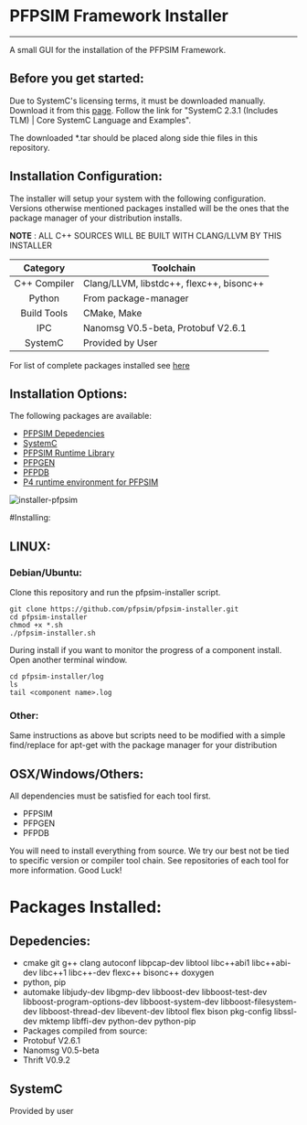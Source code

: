 # PFPSIM Framework Installer

--------------------------------------------------------------------------------

A small GUI for the installation of the PFPSIM Framework.

## Before you get started:

Due to SystemC's licensing terms, it must be downloaded manually. Download it from this [page](http://accellera.org/downloads/standards/systemc). Follow the link for "SystemC 2.3.1 (Includes TLM) | Core SystemC Language and Examples".

The downloaded *.tar should be placed along side thie files in this repository.

## Installation Configuration:

The installer will setup your system with the following configuration. Versions otherwise mentioned packages installed will be the ones that the package manager of your distribution installs.

__NOTE__ : ALL C++ SOURCES WILL BE BUILT WITH CLANG/LLVM BY THIS INSTALLER

|Category     |  Toolchain          |
|:-----------:|---------------------|
|C++ Compiler     | Clang/LLVM, libstdc++, flexc++, bisonc++ |
|Python | From package-manager  |
|Build Tools  | CMake, Make |
|IPC          | Nanomsg V0.5-beta, Protobuf V2.6.1 |
|SystemC      | Provided by User |

For list of complete packages installed see [here]()

## Installation Options:

The following packages are available:
- [PFPSIM Depedencies](https://github.com/pfpsim/PFPSim#dependencies)
- [SystemC](http://accellera.org/downloads/standards/systemc)
- [PFPSIM Runtime Library](https://github.com/pfpsim/PFPSim)
- [PFPGEN](https://github.com/pfpsim/pfpgen)
- [PFPDB](https://github.com/pfpsim/pfpdb)
- [P4 runtime environment for PFPSIM](https://github.com/pfpsim/p4-behavioral-model#dependencies)

![installer-pfpsim](https://cloud.githubusercontent.com/assets/2020096/15365717/40d4084e-1cef-11e6-91a9-d07b60546237.gif)

#Installing:

## LINUX:

### Debian/Ubuntu:

Clone this repository and run the pfpsim-installer script.
```
git clone https://github.com/pfpsim/pfpsim-installer.git
cd pfpsim-installer
chmod +x *.sh
./pfpsim-installer.sh
```

During install if you want to monitor the progress of a component install. Open another terminal window.

```
cd pfpsim-installer/log
ls
tail <component name>.log
```

### Other:
Same instructions as above but scripts need to be modified with a simple find/replace for apt-get with the package manager for your distribution

## OSX/Windows/Others:

All dependencies must be satisfied for each tool first.
- PFPSIM
- PFPGEN
- PFPDB

You will need to install everything from source. We try our best not be tied to specific version or compiler tool chain. See repositories of each tool for more information.
Good Luck!

# Packages Installed:
## Depedencies:
- cmake git g++ clang autoconf libpcap-dev libtool libc++abi1 libc++abi-dev libc++1 libc++-dev flexc++ bisonc++ doxygen
- python, pip
- automake libjudy-dev libgmp-dev libboost-dev libboost-test-dev libboost-program-options-dev libboost-system-dev libboost-filesystem-dev libboost-thread-dev libevent-dev libtool flex bison pkg-config libssl-dev mktemp libffi-dev python-dev python-pip
- Packages compiled from source:
 - Protobuf V2.6.1
 - Nanomsg V0.5-beta
 - Thrift V0.9.2

## SystemC
Provided by user
